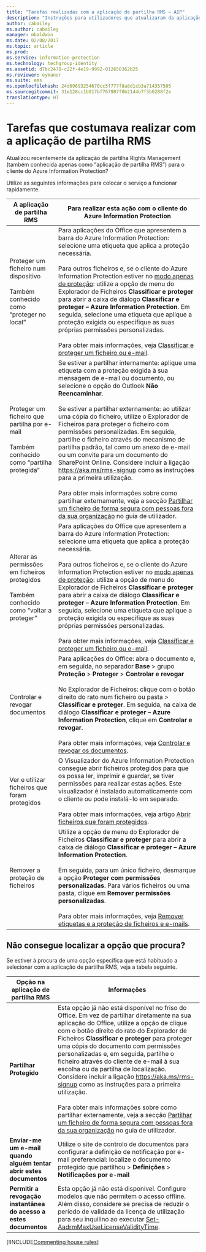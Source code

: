 ```yaml
---
title: "Tarefas realizadas com a aplicação de partilha RMS – AIP"
description: "Instruções para utilizadores que atualizaram da aplicação de partilha RMS para o cliente do Azure Information Protection."
author: cabailey
ms.author: cabailey
manager: mbaldwin
ms.date: 02/08/2017
ms.topic: article
ms.prod: 
ms.service: information-protection
ms.technology: techgroup-identity
ms.assetid: d7bc2478-c22f-4e19-9992-012658362b25
ms.reviewer: eymanor
ms.suite: ems
ms.openlocfilehash: 24d69693254670cc5f777f8a8d1cb3a714357505
ms.sourcegitcommit: 31e128cc1b917bf767987f0b2144b7f3b6288f2e
translationtype: HT
---
```

# <a name="tasks-that-you-used-to-do-with-the-rms-sharing-application"></a>Tarefas que costumava realizar com a aplicação de partilha RMS

Atualizou recentemente da aplicação de partilha Rights Management (também conhecida apenas como “aplicação de partilha RMS”) para o cliente do Azure Information Protection? 

Utilize as seguintes informações para colocar o serviço a funcionar rapidamente.

|A aplicação de partilha RMS|Para realizar esta ação com o cliente do Azure Information Protection
|-----------|--------------------|
|Proteger um ficheiro num dispositivo <br /><br />Também conhecido como “proteger no local”|Para aplicações do Office que apresentem a barra do Azure Information Protection: selecione uma etiqueta que aplica a proteção necessária.<br /><br />Para outros ficheiros e, se o cliente do Azure Information Protection estiver no [modo apenas de proteção](client-protection-only-mode.md): utilize a opção de menu do Explorador de Ficheiros **Classificar e proteger** para abrir a caixa de diálogo **Classificar e proteger – Azure Information Protection**. Em seguida, selecione uma etiqueta que aplique a proteção exigida ou especifique as suas próprias permissões personalizadas. <br /><br />Para obter mais informações, veja [Classificar e proteger um ficheiro ou e-mail](client-classify-protect.md).
|Proteger um ficheiro que partilha por e-mail <br /><br />Também conhecido como “partilha protegida”|Se estiver a partilhar internamente: aplique uma etiqueta com a proteção exigida à sua mensagem de e-mail ou documento, ou selecione o opção do Outlook **Não Reencaminhar**. <br /><br /> Se estiver a partilhar externamente: ao utilizar uma cópia do ficheiro, utilize o Explorador de Ficheiros para proteger o ficheiro com permissões personalizadas. Em seguida, partilhe o ficheiro através do mecanismo de partilha padrão, tal como um anexo de e-mail ou um convite para um documento do SharePoint Online. Considere incluir a ligação https://aka.ms/rms-signup como as instruções para a primeira utilização. <br /><br />Para obter mais informações sobre como partilhar externamente, veja a secção [Partilhar um ficheiro de forma segura com pessoas fora da sua organização](client-classify-protect.md#safely-share-a-file-with-people-outside-your-organization) no guia de utilizador.
|Alterar as permissões em ficheiros protegidos <br /><br />Também conhecido como “voltar a proteger”|Para aplicações do Office que apresentem a barra do Azure Information Protection: selecione uma etiqueta que aplica a proteção necessária.<br /><br />Para outros ficheiros e, se o cliente do Azure Information Protection estiver no [modo apenas de proteção](client-protection-only-mode.md): utilize a opção de menu do Explorador de Ficheiros **Classificar e proteger** para abrir a caixa de diálogo **Classificar e proteger – Azure Information Protection**. Em seguida, selecione uma etiqueta que aplique a proteção exigida ou especifique as suas próprias permissões personalizadas.<br /><br />Para obter mais informações, veja [Classificar e proteger um ficheiro ou e-mail](client-classify-protect.md).
|Controlar e revogar documentos|Para aplicações do Office: abra o documento e, em seguida, no separador **Base** > grupo **Proteção** > **Proteger** > **Controlar e revogar**<br /><br />No Explorador de Ficheiros: clique com o botão direito do rato num ficheiro ou pasta > **Classificar e proteger**. Em seguida, na caixa de diálogo **Classificar e proteger – Azure Information Protection**, clique em **Controlar e revogar**. <br /><br />Para obter mais informações, veja [Controlar e revogar os documentos](client-track-revoke.md).
|Ver e utilizar ficheiros que foram protegidos|O Visualizador do Azure Information Protection consegue abrir ficheiros protegidos para que os possa ler, imprimir e guardar, se tiver permissões para realizar estas ações. Este visualizador é instalado automaticamente com o cliente ou pode instalá-lo em separado.<br /><br />Para obter mais informações, veja artigo [Abrir ficheiros que foram protegidos](client-view-use-files.md).
|Remover a proteção de ficheiros|Utilize a opção de menu do Explorador de Ficheiros **Classificar e proteger** para abrir a caixa de diálogo **Classificar e proteger – Azure Information Protection**. <br /><br />Em seguida, para um único ficheiro, desmarque a opção **Proteger com permissões personalizadas**. Para vários ficheiros ou uma pasta, clique em **Remover permissões personalizadas**.<br /><br />Para obter mais informações, veja [Remover etiquetas e a proteção de ficheiros e e-mails](client-remove-label-protection.md).|

## <a name="cant-find-the-option-youre-looking-for"></a>Não consegue localizar a opção que procura?

Se estiver à procura de uma opção específica que está habituado a selecionar com a aplicação de partilha RMS, veja a tabela seguinte.

|Opção na aplicação de partilha RMS|Informações
|-----------|--------------------|
|**Partilhar Protegido**|Esta opção já não está disponível no friso do Office. Em vez de partilhar diretamente na sua aplicação do Office, utilize a opção de clique com o botão direito do rato do Explorador de Ficheiros **Classificar e proteger** para proteger uma cópia do documento com permissões personalizadas e, em seguida, partilhe o ficheiro através do cliente de e-mail à sua escolha ou da partilha de localização. Considere incluir a ligação https://aka.ms/rms-signup como as instruções para a primeira utilização. <br /><br />Para obter mais informações sobre como partilhar externamente, veja a secção [Partilhar um ficheiro de forma segura com pessoas fora da sua organização](#safely-share-a-file-with-people-outside-your-organization) no guia de utilizador.
|**Enviar-me um e-mail quando alguém tentar abrir estes documentos**|Utilize o site de controlo de documentos para configurar a definição de notificação por e-mail preferencial: localize o documento protegido que partilhou > **Definições** > **Notificações por e-mail**
|**Permitir a revogação instantânea do acesso a estes documentos**|Esta opção já não está disponível. Configure modelos que não permitem o acesso offline. Além disso, considere se precisa de reduzir o período de validade da licença de utilização para seu inquilino ao executar [Set-AadrmMaxUseLicenseValidityTime](/powershell/aadrm/vlatest/set-aadrmmaxuselicensevaliditytime).







[!INCLUDE[Commenting house rules](../includes/houserules.md)]  
